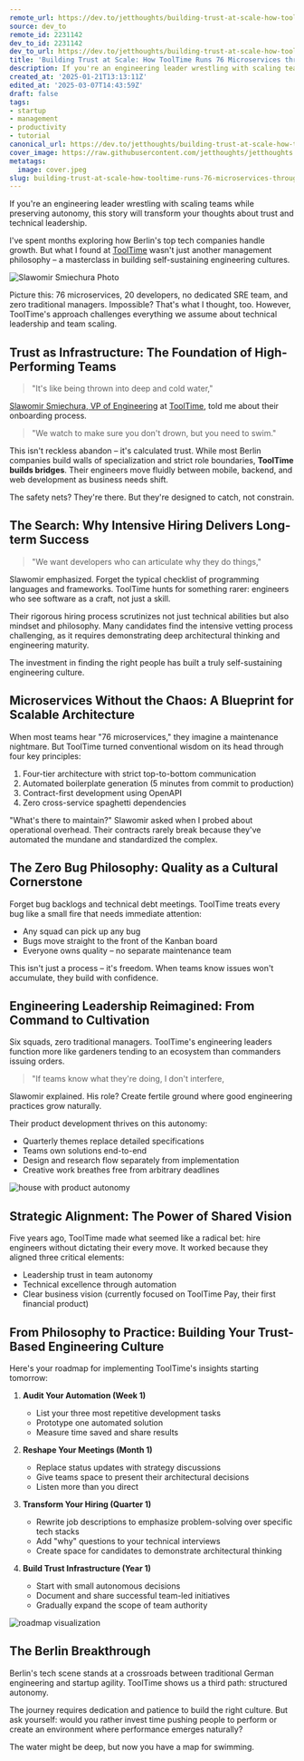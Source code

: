 ```yaml
---
remote_url: https://dev.to/jetthoughts/building-trust-at-scale-how-tooltime-runs-76-microservices-through-empowerment-3e4d
source: dev_to
remote_id: 2231142
dev_to_id: 2231142
dev_to_url: https://dev.to/jetthoughts/building-trust-at-scale-how-tooltime-runs-76-microservices-through-empowerment-3e4d
title: 'Building Trust at Scale: How ToolTime Runs 76 Microservices through Empowerment'
description: If you're an engineering leader wrestling with scaling teams while preserving autonomy, this story...
created_at: '2025-01-21T13:13:11Z'
edited_at: '2025-03-07T14:43:59Z'
draft: false
tags:
- startup
- management
- productivity
- tutorial
canonical_url: https://dev.to/jetthoughts/building-trust-at-scale-how-tooltime-runs-76-microservices-through-empowerment-3e4d
cover_image: https://raw.githubusercontent.com/jetthoughts/jetthoughts.github.io/master/content/blog/building-trust-at-scale-how-tooltime-runs-76-microservices-through-empowerment-startup-management/cover.jpeg
metatags:
  image: cover.jpeg
slug: building-trust-at-scale-how-tooltime-runs-76-microservices-through-empowerment-startup-management
---
```

If you're an engineering leader wrestling with scaling teams while preserving autonomy, this story will transform your thoughts about trust and technical leadership. 

I've spent months exploring how Berlin's top tech companies handle growth. But what I found at [ToolTime](https://www.tooltime.app/) wasn't just another management philosophy – a masterclass in building self-sustaining engineering cultures.

![Slawomir Smiechura Photo](file_0.jpeg)


Picture this: 76 microservices, 20 developers, no dedicated SRE team, and zero traditional managers. Impossible? That's what I thought, too. However, ToolTime's approach challenges everything we assume about technical leadership and team scaling.

## Trust as Infrastructure: The Foundation of High-Performing Teams

> "It's like being thrown into deep and cold water,"

[Slawomir Smiechura, VP of Engineering](https://www.linkedin.com/in/slawomir-smiechura-6b89a212/) at [ToolTime](https://www.tooltime.app/), told me about their onboarding process.

> "We watch to make sure you don't drown, but you need to swim."

This isn't reckless abandon – it's calculated trust. While most Berlin companies build walls of specialization and strict role boundaries, **ToolTime builds bridges**. Their engineers move fluidly between mobile, backend, and web development as business needs shift.

The safety nets? They're there. But they're designed to catch, not constrain.

## The Search: Why Intensive Hiring Delivers Long-term Success

> "We want developers who can articulate why they do things,"

Slawomir emphasized. Forget the typical checklist of programming languages and frameworks. ToolTime hunts for something rarer: engineers who see software as a craft, not just a skill.

Their rigorous hiring process scrutinizes not just technical abilities but also mindset and philosophy. Many candidates find the intensive vetting process challenging, as it requires demonstrating deep architectural thinking and engineering maturity.

The investment in finding the right people has built a truly self-sustaining engineering culture.

## Microservices Without the Chaos: A Blueprint for Scalable Architecture

When most teams hear "76 microservices," they imagine a maintenance nightmare. But ToolTime turned conventional wisdom on its head through four key principles:

1. Four-tier architecture with strict top-to-bottom communication
2. Automated boilerplate generation (5 minutes from commit to production)
3. Contract-first development using OpenAPI
4. Zero cross-service spaghetti dependencies

"What's there to maintain?" Slawomir asked when I probed about operational overhead. Their contracts rarely break because they've automated the mundane and standardized the complex.

## The Zero Bug Philosophy: Quality as a Cultural Cornerstone

Forget bug backlogs and technical debt meetings. ToolTime treats every bug like a small fire that needs immediate attention:

- Any squad can pick up any bug
- Bugs move straight to the front of the Kanban board
- Everyone owns quality – no separate maintenance team

This isn't just a process – it's freedom. When teams know issues won't accumulate, they build with confidence.

## Engineering Leadership Reimagined: From Command to Cultivation

Six squads, zero traditional managers. ToolTime's engineering leaders function more like gardeners tending to an ecosystem than commanders issuing orders.

> "If teams know what they're doing, I don't interfere,

Slawomir explained. His role? Create fertile ground where good engineering practices grow naturally.

Their product development thrives on this autonomy:
- Quarterly themes replace detailed specifications
- Teams own solutions end-to-end
- Design and research flow separately from implementation
- Creative work breathes free from arbitrary deadlines

![house with product autonomy](file_1.png)

## Strategic Alignment: The Power of Shared Vision

Five years ago, ToolTime made what seemed like a radical bet: hire engineers without dictating their every move. It worked because they aligned three critical elements:

- Leadership trust in team autonomy
- Technical excellence through automation
- Clear business vision (currently focused on ToolTime Pay, their first financial product)

## From Philosophy to Practice: Building Your Trust-Based Engineering Culture

Here's your roadmap for implementing ToolTime's insights starting tomorrow:

1. **Audit Your Automation (Week 1)**
   - List your three most repetitive development tasks
   - Prototype one automated solution
   - Measure time saved and share results

2. **Reshape Your Meetings (Month 1)**
   - Replace status updates with strategy discussions
   - Give teams space to present their architectural decisions
   - Listen more than you direct

3. **Transform Your Hiring (Quarter 1)**
   - Rewrite job descriptions to emphasize problem-solving over specific tech stacks
   - Add "why" questions to your technical interviews
   - Create space for candidates to demonstrate architectural thinking

4. **Build Trust Infrastructure (Year 1)**
   - Start with small autonomous decisions
   - Document and share successful team-led initiatives
   - Gradually expand the scope of team authority

![roadmap visualization](file_2.png)

## The Berlin Breakthrough

Berlin's tech scene stands at a crossroads between traditional German engineering and startup agility. ToolTime shows us a third path: structured autonomy.

The journey requires dedication and patience to build the right culture. But ask yourself: would you rather invest time pushing people to perform or create an environment where performance emerges naturally?

The water might be deep, but now you have a map for swimming.

